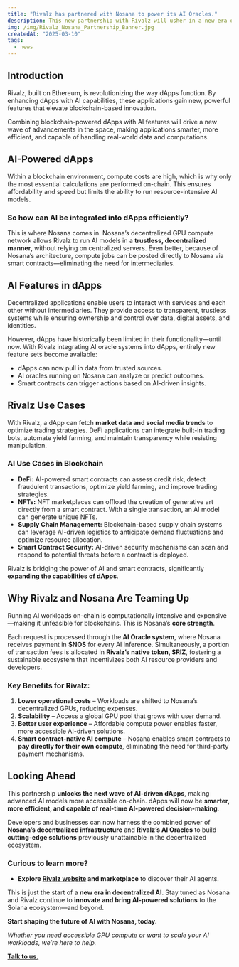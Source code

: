 ```yaml
---
title: "Rivalz has partnered with Nosana to power its AI Oracles."
description: This new partnership with Rivalz will usher in a new era of AI oracles, helping developers build AI-powered dApps by seamlessly integrating Nosana's AI resources directly from smart contracts.
img: /img/Rivalz_Nosana_Partnership_Banner.jpg
createdAt: "2025-03-10"
tags:
  - news
---
```


## **Introduction**

Rivalz, built on Ethereum, is revolutionizing the way dApps function. By enhancing dApps with AI capabilities, these applications gain new, powerful features that elevate blockchain-based innovation.

Combining blockchain-powered dApps with AI features will drive a new wave of advancements in the space, making applications smarter, more efficient, and capable of handling real-world data and computations.

## **AI-Powered dApps**

Within a blockchain environment, compute costs are high, which is why only the most essential calculations are performed on-chain. This ensures affordability and speed but limits the ability to run resource-intensive AI models.

### **So how can AI be integrated into dApps efficiently?**

This is where Nosana comes in. Nosana’s decentralized GPU compute network allows Rivalz to run AI models in a **trustless, decentralized manner**, without relying on centralized servers. Even better, because of Nosana’s architecture, compute jobs can be posted directly to Nosana via smart contracts—eliminating the need for intermediaries.

## **AI Features in dApps**

Decentralized applications enable users to interact with services and each other without intermediaries. They provide access to transparent, trustless systems while ensuring ownership and control over data, digital assets, and identities.

However, dApps have historically been limited in their functionality—until now. With Rivalz integrating AI oracle systems into dApps, entirely new feature sets become available:
- dApps can now pull in data from trusted sources.
- AI oracles running on Nosana can analyze or predict outcomes.
- Smart contracts can trigger actions based on AI-driven insights.

## **Rivalz Use Cases**

With Rivalz, a dApp can fetch **market data and social media trends** to optimize trading strategies. DeFi applications can integrate built-in trading bots, automate yield farming, and maintain transparency while resisting manipulation.

### **AI Use Cases in Blockchain**
- **DeFi:** AI-powered smart contracts can assess credit risk, detect fraudulent transactions, optimize yield farming, and improve trading strategies.
- **NFTs:** NFT marketplaces can offload the creation of generative art directly from a smart contract. With a single transaction, an AI model can generate unique NFTs.
- **Supply Chain Management:** Blockchain-based supply chain systems can leverage AI-driven logistics to anticipate demand fluctuations and optimize resource allocation.
- **Smart Contract Security:** AI-driven security mechanisms can scan and respond to potential threats before a contract is deployed.

Rivalz is bridging the power of AI and smart contracts, significantly **expanding the capabilities of dApps**.

## **Why Rivalz and Nosana Are Teaming Up**

Running AI workloads on-chain is computationally intensive and expensive—making it unfeasible for blockchains. This is Nosana’s **core strength**.

Each request is processed through the **AI Oracle system**, where Nosana receives payment in **$NOS** for every AI inference. Simultaneously, a portion of transaction fees is allocated in **Rivalz’s native token, $RIZ**, fostering a sustainable ecosystem that incentivizes both AI resource providers and developers.

### **Key Benefits for Rivalz:**
1. **Lower operational costs** – Workloads are shifted to Nosana’s decentralized GPUs, reducing expenses.
2. **Scalability** – Access a global GPU pool that grows with user demand.
3. **Better user experience** – Affordable compute power enables faster, more accessible AI-driven solutions.
4. **Smart contract-native AI compute** – Nosana enables smart contracts to **pay directly for their own compute**, eliminating the need for third-party payment mechanisms.

## **Looking Ahead**

This partnership **unlocks the next wave of AI-driven dApps**, making advanced AI models more accessible on-chain. dApps will now be **smarter, more efficient, and capable of real-time AI-powered decision-making**.

Developers and businesses can now harness the combined power of **Nosana’s decentralized infrastructure** and **Rivalz’s AI Oracles** to build **cutting-edge solutions** previously unattainable in the decentralized ecosystem.

### **Curious to learn more?**
- **Explore [Rivalz website](https://rivalz.ai/) and marketplace** to discover their AI agents.

This is just the start of a **new era in decentralized AI**. Stay tuned as Nosana and Rivalz continue to **innovate and bring AI-powered solutions** to the Solana ecosystem—and beyond.

**Start shaping the future of AI with Nosana, today.**

_Whether you need accessible GPU compute or want to scale your AI workloads, we’re here to help._

**[Talk to us.](https://calendly.com/d/cqxc-9nr-9s5)**

